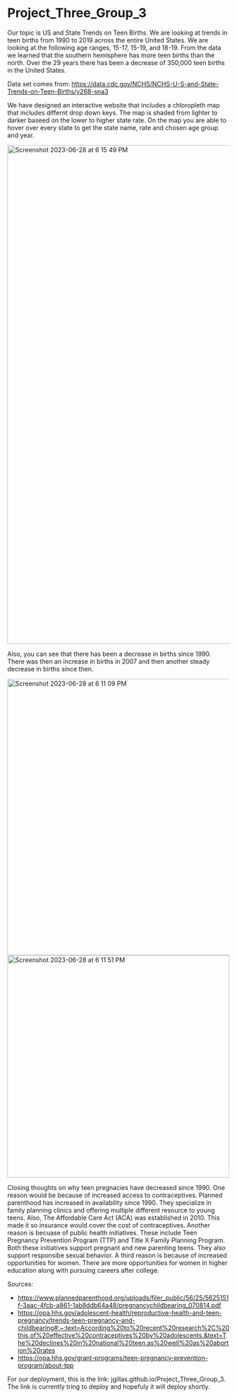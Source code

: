 # Project_Three_Group_3

Our topic is US and State Trends on Teen Births. We are looking at trends in teen births from 1990 to 2019 across the entire United States. We are looking at the following age ranges, 15-17, 15-19, and 18-19. From the data we learned that the southern hemisphere has more teen births than the north. Over the 29 years there has been a decrease of 350,000 teen births in the United States.

Data set comes from: https://data.cdc.gov/NCHS/NCHS-U-S-and-State-Trends-on-Teen-Births/y268-sna3

We have designed an interactive website that includes a chloropleth map that includes differnt drop down keys. The map is shaded from lighter to darker baseed on the lower to higher state rate. On the map you are able to hover over every state to get the state name, rate and chosen age group and year.  

  <img width="1128" alt="Screenshot 2023-06-28 at 6 15 49 PM" src="https://github.com/jgillas/Project_Three_Group_3/assets/125215083/4ab976fb-5cbd-4c4f-9486-62a3f5752350">

Also, you can see that there has been a decrease in births since 1990. There was then an increase in births in 2007 and then another steady decrease in births since then.

  <img width="625" alt="Screenshot 2023-06-28 at 6 11 09 PM" src="https://github.com/jgillas/Project_Three_Group_3/assets/125215083/8d7b4ff2-8342-4776-b9ea-ad7f95aa132b">

  <img width="503" alt="Screenshot 2023-06-28 at 6 11 51 PM" src="https://github.com/jgillas/Project_Three_Group_3/assets/125215083/08a01e30-1f5e-4c9a-8439-6b80b72cd513">

Closing thoughts on why teen pregnacies have decreased since 1990. One reason would be because of increased access to contraceptives. Planned parenthood has increased in availability since 1990. They specialize in family planning clinics and offering multiple different resource to young teens. Also, The Affordable Care Act (ACA) was established in 2010. This made it so insurance would cover the cost of contraceptives. Another reason is becuase of public health initiatives. These include Teen Pregnancy Prevention Program (TTP) and Title X Family Planning Program. Both these initiatives support pregnant and new parenting teens. They also support responsibe sexual behavior. A third reason is because of increased opportunities for women. There are more opportunities for women in higher education along with pursuing careers after college. 

Sources:
- https://www.plannedparenthood.org/uploads/filer_public/56/25/5625151f-3aac-4fcb-a861-1ab8ddb64a48/pregnancychildbearing_070814.pdf
- https://opa.hhs.gov/adolescent-health/reproductive-health-and-teen-pregnancy/trends-teen-pregnancy-and-childbearing#:~:text=According%20to%20recent%20research%2C%20this,of%20effective%20contraceptives%20by%20adolescents.&text=The%20declines%20in%20national%20teen,as%20well%20as%20abortion%20rates
- https://opa.hhs.gov/grant-programs/teen-pregnancy-prevention-program/about-tpp

For our deployment, this is the link: jgillas.github.io/Project_Three_Group_3. The link is currently tring to deploy and hopefuly it will deploy shortly.
